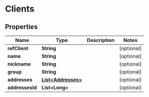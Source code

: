 # Clients

## Properties
Name | Type | Description | Notes
------------ | ------------- | ------------- | -------------
**refClient** | **String** |  |  [optional]
**name** | **String** |  |  [optional]
**nickname** | **String** |  |  [optional]
**group** | **String** |  |  [optional]
**addresses** | [**List&lt;Addresses&gt;**](Addresses.md) |  |  [optional]
**addressesId** | **List&lt;Long&gt;** |  |  [optional]
